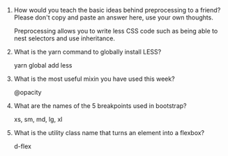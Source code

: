 <!-- Answers to the Self Study Questions go here -->

1. How would you teach the basic ideas behind preprocessing to a friend?  Please don't copy and paste an answer here, use your own thoughts.

    Preprocessing allows you to write less CSS code such as being able to nest selectors and use inheritance.

2. What is the yarn command to globally install LESS?

    yarn global add less

3. What is the most useful mixin you have used this week?

    @opacity

4. What are the names of the 5 breakpoints used in bootstrap?

    xs, sm, md, lg, xl

5. What is the utility class name that turns an element into a flexbox?

    d-flex
